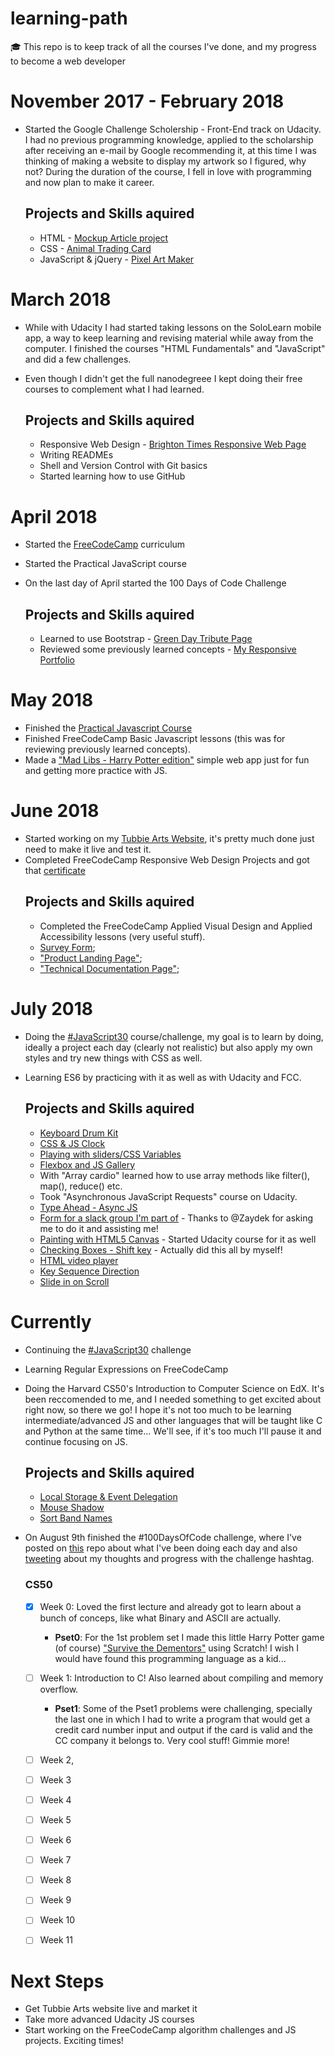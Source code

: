 # learning-path
:mortar_board: This repo is to keep track of all the courses I've done, and my progress to become a web developer

# November 2017 - February 2018
- Started the Google Challenge Scholership - Front-End track on Udacity. I had no previous programming knowledge, applied to the scholarship after receiving an e-mail by Google recommending it, at this time I was thinking of making a website to display my artwork so I figured, why not? During the duration of the course, I fell in love with programming and now plan to make it career.

   ## Projects and Skills aquired
   - HTML - [Mockup Article project](https://sofiabsilva.github.io/html-mockup-article/)
   - CSS - [Animal Trading Card](https://sofiabsilva.github.io/animal-trading-card/)
   - JavaScript & jQuery - [Pixel Art Maker](https://sofiabsilva.github.io/pixel-art-maker/)

# March 2018
- While with Udacity I had started taking lessons on the SoloLearn mobile app, a way to keep learning and revising material while away from the computer. I finished the courses "HTML Fundamentals" and "JavaScript" and did a few challenges. 

- Even though I didn't get the full nanodegreee I kept doing their free courses to complement what I had learned.

  ## Projects and Skills aquired
   - Responsive Web Design - [Brighton Times Responsive Web Page](https://sofiabsilva.github.io/responsive-design/)
   - Writing READMEs
   - Shell and Version Control with Git basics
   - Started learning how to use GitHub

# April 2018 
   - Started the [FreeCodeCamp](https://www.freecodecamp.org/sofiabsilva) curriculum
   - Started the Practical JavaScript course
   - On the last day of April started the 100 Days of Code Challenge
   
     ## Projects and Skills aquired
       - Learned to use Bootstrap - [Green Day Tribute Page](https://sofiabsilva.github.io/greenday-tribute-page/)
       - Reviewed some previously learned concepts - [My Responsive Portfolio](https://sofiabsilva.github.io/portfolio/) 
  
# May 2018
   - Finished the [Practical Javascript Course](https://watchandcode.com/p/practical-javascript) 
   - Finished FreeCodeCamp Basic Javascript lessons (this was for reviewing previously learned concepts).
   - Made a ["Mad Libs - Harry Potter edition"](https://github.com/sofiabsilva/mad-libs-harry-potter) simple web app just for fun and getting more practice with JS.

# June 2018
   - Started working on my [Tubbie Arts Website](https://github.com/sofiabsilva/tubbie-arts-website), it's pretty much done just need to make it live and test it.
   - Completed FreeCodeCamp Responsive Web Design Projects and got that [certificate](https://www.freecodecamp.org/certification/sofiabsilva/responsive-web-design)
        ## Projects and Skills aquired
      - Completed the FreeCodeCamp Applied Visual Design and Applied Accessibility lessons (very useful stuff).
      - [Survey Form](https://sofiabsilva.github.io/Survey-FCC/); 
      - ["Product Landing Page"](https://sofiabsilva.github.io/product-landing-page-FCC/);
      - ["Technical Documentation Page"](https://codepen.io/Tubbie/full/gKKVmB);
   
# July 2018
  - Doing the [#JavaScript30](https://javascript30.com/) course/challenge, my goal is to learn by doing, ideally a project each day (clearly not realistic) but also apply my own styles and try new things with CSS as well.
  - Learning ES6 by practicing with it as well as with Udacity and FCC.
  
       ## Projects and Skills aquired
      - [Keyboard Drum Kit](https://codepen.io/Tubbie/full/vrMGRK)
      - [CSS & JS Clock](https://codepen.io/Tubbie/full/ZRgXXK)
      - [Playing with sliders/CSS Variables](https://codepen.io/Tubbie/full/djPWVz)
      - [Flexbox and JS Gallery](https://codepen.io/Tubbie/full/WKrpPR)
      - With "Array cardio" learned how to use array methods like filter(), map(), reduce() etc. 
      - Took "Asynchronous JavaScript Requests" course on Udacity. 
      - [Type Ahead - Async JS](https://codepen.io/Tubbie/full/ejgdNQ)
      - [Form for a slack group I'm part of](https://sofiabsilva.github.io/slack-users-form/) - Thanks to @Zaydek for asking me to do it and assisting me!
      - [Painting with HTML5 Canvas](https://codepen.io/Tubbie/full/wxqWwX) - Started Udacity course for it as well
      - [Checking Boxes - Shift key](https://codepen.io/Tubbie/full/rrYjZB) - Actually did this all by myself!
      - [HTML video player](https://codepen.io/Tubbie/full/bjaaYO)
      - [Key Sequence Direction](https://codepen.io/Tubbie/full/djJjwM)
      - [Slide in on Scroll](https://codepen.io/Tubbie/full/BPYwJX)
      
# Currently
  - Continuing the [#JavaScript30](https://javascript30.com/) challenge
  - Learning Regular Expressions on FreeCodeCamp
  - Doing the Harvard CS50's Introduction to Computer Science on EdX. It's been reccomended to me, and I needed something to get excited about right now, so there we go! I hope it's not too much to be learning intermediate/advanced JS and other languages that will be taught like C and Python at the same time... We'll see, if it's too much I'll pause it and continue focusing on JS.
  
      ## Projects and Skills aquired
      - [Local Storage & Event Delegation](https://codepen.io/Tubbie/full/MBXazo)
      - [Mouse Shadow](https://codepen.io/Tubbie/full/varXZE/)
      - [Sort Band Names](https://codepen.io/Tubbie/full/djKEpM)
      
   - On August 9th finished the #100DaysOfCode challenge, where I've posted on [this](https://github.com/sofiabsilva/100-days-of-code/blob/master/log.md) repo about what I've been doing each day and also [tweeting](https://twitter.com/TubbieHead) about my thoughts and progress with the challenge hashtag. 
   
      ### CS50
      - [x] Week 0: Loved the first lecture and already got to learn about a bunch of conceps, like what Binary and ASCII are actually.
         - **Pset0**: For the 1st problem set I made this little Harry Potter game (of course) ["Survive the Dementors"](https://scratch.mit.edu/projects/239435007/) using Scratch! I wish I would have found this programming language as a kid...
      
      - [ ] Week 1: Introduction to C! Also learned about compiling and memory overflow. 
         - **Pset1**: Some of the Pset1 problems were challenging, specially the last one in which I had to write a program that would get a credit card number input and output if the card is valid and the CC company it belongs to. Very cool stuff! Gimmie more!
      
      - [ ] Week 2, 
      - [ ] Week 3
      - [ ] Week 4
      - [ ] Week 5
      - [ ] Week 6
      - [ ] Week 7
      - [ ] Week 8
      - [ ] Week 9
      - [ ] Week 10
      - [ ] Week 11

# Next Steps
   - Get Tubbie Arts website live and market it 
   - Take more advanced Udacity JS courses
   - Start working on the FreeCodeCamp algorithm challenges and JS projects. Exciting times!

